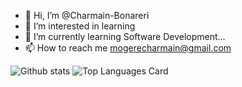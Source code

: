 - 👋 Hi, I’m @Charmain-Bonareri
- 👀 I’m interested in learning
- 🌱 I’m currently learning Software Development...
- 📫 How to reach me mogerecharmain@gmail.com

![Github stats](https://github-readme-stats.vercel.app/api?username=charmain-bonareri&theme=highcontrast&show_icons=true&count_private=true)
![Top Languages Card](https://github-readme-stats.vercel.app/api/top-langs/?username=charmain-bonareri)

<!---
Charmain-Bonareri/Charmain-Bonareri is a ✨ special ✨ repository because its `README.md` (this file) appears on your GitHub profile.
You can click the Preview link to take a look at your changes.
--->
